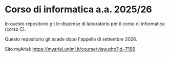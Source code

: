 # Corso di informatica a.a. 2025/26

In questo repositorio git le dispense di laboratorio per il corso di informatica (corso C).

Questo repositorio git scade dopo l'appello di settembre 2026.

Sito myAriel: https://myariel.unimi.it/course/view.php?id=7199
